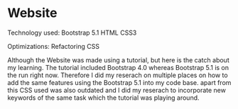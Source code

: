 # Website

Technology used:
Bootstrap 5.1 
HTML
CSS3

Optimizations: Refactoring CSS

Although the Website was made using a tutorial, but here is the catch about my learning. The tutorial included Bootstrap 4.0 whereas Bootstrap 5.1 is on the run right now. 
Therefore I did my reserach on multiple places on how to add the same features using the Bootstrap 5.1 into my code base. apart from this CSS used was also outdated and 
I did my reserach to incorporate new keywords of the same task which the tutorial was playing around.
